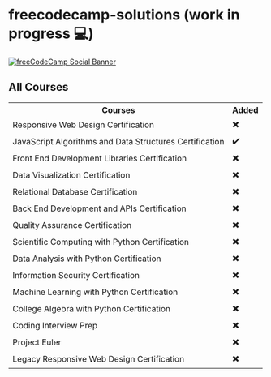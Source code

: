 # freecodecamp-solutions (work in progress 💻)
[![freeCodeCamp Social Banner](https://s3.amazonaws.com/freecodecamp/wide-social-banner.png)](https://www.freecodecamp.org/)
## All Courses
<table>
  <tr>
  <th>Courses</th>
  <th>Added</th>
  </tr>
  <tr>
    <td>Responsive Web Design Certification</td> 
    <td> ✖️ </td>
  </tr>
  <tr>    
    <td>JavaScript Algorithms and Data Structures Certification </td> 
    <td> ✔️ </td>
  </tr>
    <tr>    
    <td>Front End Development Libraries Certification </td> 
    <td> ✖️ </td>
  </tr>
    <tr>    
    <td>Data Visualization Certification </td> 
    <td> ✖️ </td>
  </tr>
    <tr>    
    <td>Relational Database Certification </td> 
    <td> ✖️ </td>
  </tr>
    <tr>    
    <td>Back End Development and APIs Certification </td> 
    <td> ✖️ </td>
  </tr>
  <tr>
    <td>Quality Assurance Certification</td> 
    <td> ✖️ </td>
  </tr>
  <tr>
    <td>Scientific Computing with Python Certification</td> 
    <td> ✖️ </td>
  </tr>
  <tr>
    <td>Data Analysis with Python Certification</td> 
    <td> ✖️ </td>
  </tr>
  <tr>
    <td>Information Security Certification</td> 
    <td> ✖️ </td>
  </tr>
  <tr>
    <td>Machine Learning with Python Certification</td> 
    <td> ✖️ </td>
  </tr>
  <tr>
    <td>College Algebra with Python Certification</td> 
    <td> ✖️ </td>
  </tr>
  <tr>
    <td>Coding Interview Prep</td> 
    <td> ✖️ </td>
  </tr>
  <tr>
    <td>Project Euler</td> 
    <td> ✖️ </td>
  </tr>
  <tr>
    <td>Legacy Responsive Web Design Certification</td> 
    <td> ✖️ </td>
  </tr>

</table>

